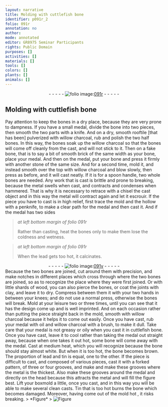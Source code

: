 ```yaml
---
layout: narrative
title: Molding with cuttlefish bone
identifier: p091r_2
folio: 091r
annotation: no
author:
mode: annotated
editor: GR8975 Seminar Participants
rights: Public Domain
purposes: []
activities: []
materials: []
tools: []
colors: []
plants: []
animals: []
---
```


 <div class="folio" align="center">- - - - - <a href="http://gallica.bnf.fr/ark:/12148/btv1b10500001g/f187.image" target="_blank"><img src="https://cu-mkp.github.io/GR8975-edition/assets/photo-icon.png" alt="folio image: " style="display:inline-block; margin-bottom:-3px;"/>091r</a> - - - - - </div> 

## Molding with cuttlefish bone

 
 Pay attention to keep the bones in a dry place, because they are very prone to dampness. If you have a small medal, divide the bone into two pieces, then smooth the two parts with a knife. And on a dry, smooth rooftile [that has been] pulverized with willow charcoal, rub and polish the two half bones. In this way, the bones soak up the willow charcoal so that the bones will come off cleanly from the cast, and will not stick to it. Then on a fake bone, that is to say a bit of smooth brick of the same width as your bone, place your medal. And then on the medal, put your bone and press it firmly with another stone of the same size. And for a second time, mold it, and instead smooth over the top with willow charcoal and blow slowly, then press as before, and it will cast neatly. If it is for a spoon handle, two whole bones are needed. Any work that is cast is brittle and prone to breaking, because the metal swells when cast, and contracts and condenses when hammered. That is why it is necessary to retrace with a chisel the cast object and in this way the metal will contract again and let it escrouir. If the piece you have to cast is in high relief, first trace the mold and the hollow with a penknife, to make a clear path for the medal and then cast it. And if the medal has two sides 
 
> *at left bottom margin of folio 091r*
> 
> Rather than casting, heat the bones only to make them lose the coldness and wetness.
 
> *at left bottom margin of folio 091r*
> 
>  When the lead gets too hot, it calcinates. 
 <div class="folio" align="center">- - - - - <a href="http://gallica.bnf.fr/ark:/12148/btv1b10500001g/f188.image" target="_blank"><img src="https://cu-mkp.github.io/GR8975-edition/assets/photo-icon.png" alt="folio image: " style="display:inline-block; margin-bottom:-3px;"/>091v</a> - - - - - </div> 
 Because the two bones are joined, cut around them with precision, and make notches in different places which cross through where the two bones are joined, so as to recognize the place where they were first joined. Or with little shards of wood, you can also pierce the bones, or coat the joints with clay, and leave it to dry. Compress between them it with your two hands in between your knees; and do not use a normal press, otherwise the bones will break. Mold at your leisure two or three times, until you can see that it has the design come up and is well imprinted. And on each occasion rather than putting the piece straight back in the mold, smooth with willow charcoal because it helps it to come out easily. Once you have cast, rub your medal with oil and willow charcoal with a brush, to make it dull. Take care that your medal is not greasy or oily when you cast it in cuttlefish bone. Once you have cast, leave it to cool rather than taking the medal out straight away, because when one takes it out hot, some bone will come away with the medal. Cast at medium heat, which you will recognize because the bone should stay almost white. But when it is too hot, the bone becomes brown. The proportion of lead and tin is equal, one to the other. If the piece is difficult to cast, and composed of various pieces, cast it with a forked pattern, of three or four grooves, and make and make these grooves where the metal is the thickest. Also make these grooves around the medal and directly on the head because this attracts the metal and will fill the figure best. Lift your boxmold a little, once you cast, and in this way you will be able to make several clean casts. Tin that is too hot burns the bone which becomes damaged. Moreover, having come out of the mold hot , it risks breaking. 
> *Figure*
> <a href="https://drive.google.com/open?id=0B9-oNrvWdlO5Q2hHbzNsX1JlYUU" target="_blank"><img src="https://cu-mkp.github.io/GR8975-edition/assets/photo-icon.png" alt="Figure" style="display:inline-block; margin-bottom:-3px;"/></a>
 
 